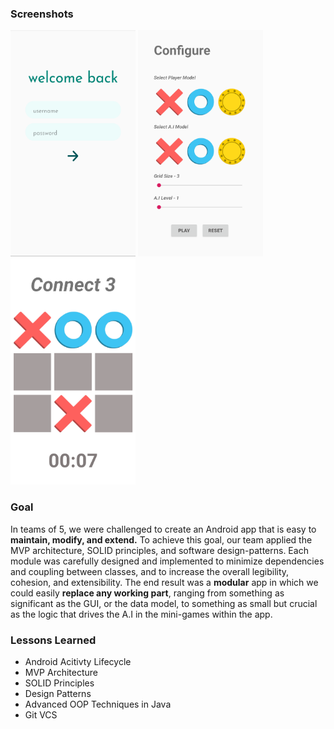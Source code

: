 ### Screenshots

<p float="left" align="centre">
  <img src="images/login.png" width="200" height="362"/>
  <img src="images/token_selection.png" width="200" height="362"/> 
  <img src="images/connect.png" width="200" height="362"/>
</p>

### Goal

In teams of 5, we were challenged to create an Android app that is easy to **maintain, modify, and extend.** To achieve this goal, our team applied the MVP architecture, SOLID principles, and software design-patterns. Each module was carefully designed and implemented to minimize dependencies and coupling between classes, and to increase the overall legibility, cohesion, and extensibility. The end result was a **modular** app in which we could easily **replace any working part**, ranging from something as significant as the GUI, or the data model, to something as small but crucial as the logic that drives the A.I in the mini-games within the app.

### Lessons Learned

- Android Acitivty Lifecycle
- MVP Architecture
- SOLID Principles
- Design Patterns
- Advanced OOP Techniques in Java
- Git VCS

